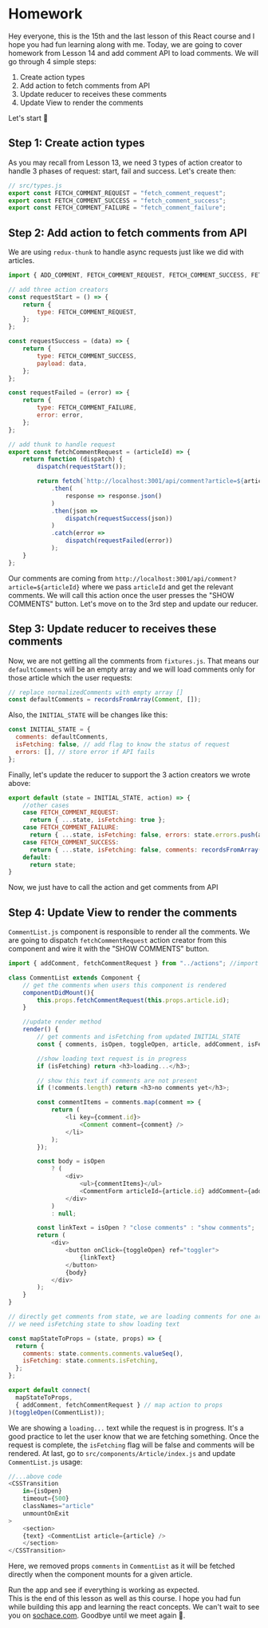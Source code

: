 # Homework

Hey everyone, this is the 15th and the last lesson of this React course and I hope you had fun learning along with me. Today, we are going to cover homework from Lesson 14 and add comment API to load comments. We will go through 4 simple steps:

1. Create action types
2. Add action to fetch comments from API
3. Update reducer to receives these comments
4. Update View to render the comments

Let's start 🤩

## Step 1: Create action types

As you may recall from Lesson 13, we need 3 types of action creator to handle 3 phases of request: start, fail and success. Let's create then:

```js
// src/types.js
export const FETCH_COMMENT_REQUEST = "fetch_comment_request";
export const FETCH_COMMENT_SUCCESS = "fetch_comment_success";
export const FETCH_COMMENT_FAILURE = "fetch_comment_failure";
```

## Step 2: Add action to fetch comments from API

We are using `redux-thunk` to handle async requests just like we did with articles.

```js
import { ADD_COMMENT, FETCH_COMMENT_REQUEST, FETCH_COMMENT_SUCCESS, FETCH_COMMENT_FAILURE } from "../types"; // import types

// add three action creators
const requestStart = () => {
    return {
        type: FETCH_COMMENT_REQUEST,
    };
};

const requestSuccess = (data) => {
    return {
        type: FETCH_COMMENT_SUCCESS,
        payload: data,
    };
};

const requestFailed = (error) => {
    return {
        type: FETCH_COMMENT_FAILURE,
        error: error,
    };
};

// add thunk to handle request
export const fetchCommentRequest = (articleId) => {
    return function (dispatch) {
        dispatch(requestStart());

        return fetch(`http://localhost:3001/api/comment?article=${articleId}`)
            .then(
                response => response.json()
            )
            .then(json =>
                dispatch(requestSuccess(json))
            )
            .catch(error =>
                dispatch(requestFailed(error))
            );
    }
};

```

Our comments are coming from `http://localhost:3001/api/comment?article=${articleId}` where we pass `articleId` and get the relevant comments. We will call this action once the user presses the "SHOW COMMENTS" button. Let's move on to the 3rd step and update our reducer.

## Step 3: Update reducer to receives these comments

Now, we are not getting all the comments from `fixtures.js`. That means our `defaultComments` will be an empty array and we will load comments only for those article which the user requests:

```js
// replace normalizedComments with empty array []
const defaultComments = recordsFromArray(Comment, []);
```

Also, the `INITIAL_STATE` will be changes like this:

```js
const INITIAL_STATE = {
  comments: defaultComments,
  isFetching: false, // add flag to know the status of request
  errors: [], // store error if API fails
};
```

Finally, let's update the reducer to support the 3 action creators we wrote above:

```js
export default (state = INITIAL_STATE, action) => {
    //other cases
    case FETCH_COMMENT_REQUEST:
      return { ...state, isFetching: true };
    case FETCH_COMMENT_FAILURE:
      return { ...state, isFetching: false, errors: state.errors.push(action.error) };
    case FETCH_COMMENT_SUCCESS:
      return { ...state, isFetching: false, comments: recordsFromArray(Comment, action.payload) };
    default:
      return state;
}
```

Now, we just have to call the action and get comments from API

## Step 4: Update View to render the comments

`CommentList.js` component is responsible to render all the comments. We are going to dispatch `fetchCommentRequest` action creator from this component and wire it with the "SHOW COMMENTS" button.

```js
import { addComment, fetchCommentRequest } from "../actions"; //import action

class CommentList extends Component {
    // get the comments when users this component is rendered
    componentDidMount(){
        this.props.fetchCommentRequest(this.props.article.id);
    }

    //update render method
    render() {
        // get comments and isFetching from updated INITIAL_STATE
        const { comments, isOpen, toggleOpen, article, addComment, isFetching } = this.props;

        //show loading text request is in progress
        if (isFetching) return <h3>loading...</h3>;

        // show this text if comments are not present
        if (!comments.length) return <h3>no comments yet</h3>;

        const commentItems = comments.map(comment => {
            return (
                <li key={comment.id}>
                    <Comment comment={comment} />
                </li>
            );
        });

        const body = isOpen
            ? (
                <div>
                    <ul>{commentItems}</ul>
                    <CommentForm articleId={article.id} addComment={addComment} />
                </div>
            )
            : null;

        const linkText = isOpen ? "close comments" : "show comments";
        return (
            <div>
                <button onClick={toggleOpen} ref="toggler">
                    {linkText}
                </button>
                {body}
            </div>
        );
    }
}

// directly get comments from state, we are loading comments for one article at a time
// we need isFetching state to show loading text

const mapStateToProps = (state, props) => {
  return {
    comments: state.comments.comments.valueSeq(),
    isFetching: state.comments.isFetching,
  };
};

export default connect(
  mapStateToProps,
  { addComment, fetchCommentRequest } // map action to props
)(toggleOpen(CommentList));

```

We are showing a `loading...` text while the request is in progress. It's a good practice to let the user know that we are fetching something. Once the request is complete, the `isFetching` flag will be false and comments will be rendered. At last, go to `src/components/Article/index.js` and update `CommentList.js` usage:

```js
//...above code
<CSSTransition
    in={isOpen}
    timeout={500}
    classNames="article"
    unmountOnExit
>
    <section>
    {text} <CommentList article={article} />
    </section>
</CSSTransition>
```

Here, we removed props `comments` in `CommentList` as it will be fetched directly when the component mounts for a given article.

Run the app and see if everything is working as expected.  
This is the end of this lesson as well as this course. I hope you had fun while building this app and learning the react concepts. We can't wait to see you on [sochace.com](https://soshace.com). Goodbye until we meet again 🙂.
